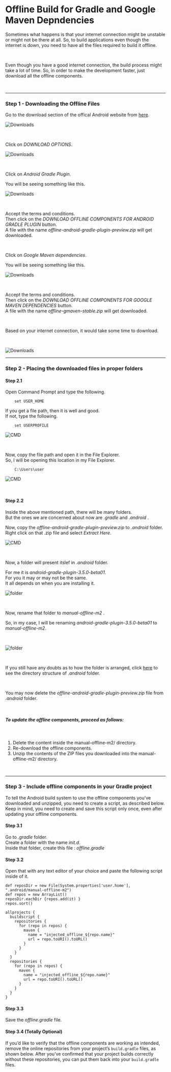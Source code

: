# Offline Build for Gradle and Google Maven Depndencies

Sometimes what happens is that your internet connection might be unstable or might not be there 
at all. So, to build applications even though the internet is down, you need to have all the files 
required to build it offline. 

<br>

Even though you have a good internet connection, the build process might take a lot of time. So,
in order to make the development faster, just download all the offline components. 

<br>

<hr>

### Step 1 - Downloading the Offline Files

Go to the download section of the offical Android website from [here](https://developer.android.com/studio).

![Downloads](https://github.com/KamalDGRT/static/blob/master/SetupStuf/anstudio/offline_build/01.png)

<br>

Click on *DOWNLOAD OPTIONS*.

![Downloads](https://github.com/KamalDGRT/static/blob/master/SetupStuf/anstudio/offline_build/02.png)

<br>

Click on _Android Gradle Plugin_.<br>

You will be seeing something like this.<br>

![Downloads](https://github.com/KamalDGRT/static/blob/master/SetupStuf/anstudio/offline_build/03.png)

<br>

Accept the terms and conditions.<br>
Then click on the _DOWNLOAD OFFLINE COMPONENTS FOR ANDROID GRADLE PLUGIN_ button. <br>
A file with the name _offline-android-gradle-plugin-preview.zip_ will get downloaded. <br>

<br>

Click on _Google Maven dependencies_.<br>

You will be seeing something like this.<br>

![Downloads](https://github.com/KamalDGRT/static/blob/master/SetupStuf/anstudio/offline_build/04.png)

<br>

Accept the terms and conditions. <br>
Then click on the _DOWNLOAD OFFLINE COMPONENTS FOR GOOGLE MAVEN DEPENDENCIES_ button. <br>
A file with the name _offline-gmaven-stable.zip_ will get downloaded. <br>

<br>

Based on your internet connection, it would take some time to download. 

<br>

![Downloads](https://github.com/KamalDGRT/static/blob/master/SetupStuf/anstudio/offline_build/05.png)

<hr>

### Step 2 - Placing the downloaded files in proper folders

#### Step 2.1

Open Command Prompt and type the following. <br>

        set USER_HOME

If you get a file path, then it is well and good. <br>
If not, type the following. <br>

        set USERPROFILE

![CMD](https://github.com/KamalDGRT/static/blob/master/SetupStuf/anstudio/offline_build/06.png)

<br>

Now, copy the file path and open it in the File Explorer. <br>
So, I will be opening this location in my File Explorer. <br>

        C:\Users\user

![CMD](https://github.com/KamalDGRT/static/blob/master/SetupStuf/anstudio/offline_build/07.png)

<br>

#### Step 2.2

Inside the above mentioned path, there will be many folders.  <br>
But the ones we are concerned about now are *.gradle* and *.android* . <br>

Now, copy the _offline-android-gradle-plugin-preview.zip_ to *.android* folder. <br>
Right click on that .zip file and select _Extract Here_. <br>

![CMD](https://github.com/KamalDGRT/static/blob/master/SetupStuf/anstudio/offline_build/08.png)

<br>

Now, a folder will present itslef in *.android* folder. <br>

For me it is *android-gradle-plugin-3.5.0-beta01*. <br>
For you it may or may not be the same. <br>
It all depends on when you are installing it. <br>

![folder](https://github.com/KamalDGRT/static/blob/master/SetupStuf/anstudio/offline_build/09.png)

<br>

Now, rename that folder to *manual-offline-m2* . <br>

So, in my case, I will be renaming *android-gradle-plugin-3.5.0-beta01* to *manual-offline-m2*.

<br>

![folder](https://github.com/KamalDGRT/static/blob/master/SetupStuf/anstudio/offline_build/10.png)

<br>

If you still have any doubts as to how the folder is arranged, click [here](dot_android.md) to see the directory structure of *.android* folder. <br>

<br>

You may now delete the _offline-android-gradle-plugin-preview.zip_ file from _.android_ folder. 

<br>

##### To update the offline components, proceed as follows: 

<br>

1. Delete the content inside the manual-offline-m2/ directory. <br>
2. Re-download the offline components. <br>
3. Unzip the contents of the ZIP files you downloaded into the manual-offline-m2/ directory.

<br>

<hr>

### Step 3 - Include offline components in your Gradle project

To tell the Android build system to use the offline components you've downloaded and unzipped, you need to create a script, as described below. Keep in mind, you need to create and save this script only once, even after updating your offline components. <br>

#### Step 3.1

Go to *.gradle* folder. <br>
Create a folder with the name *init.d*. <br>
Inside that folder, create this file : _offline.gradle_ <br>


#### Step 3.2

Open that with any text editor of your choice and paste the following script inside of it. <br>

```
def reposDir = new File(System.properties['user.home'], ".android/manual-offline-m2")
def repos = new ArrayList()
reposDir.eachDir {repos.add(it) }
repos.sort()

allprojects {
  buildscript {
    repositories {
      for (repo in repos) {
        maven {
          name = "injected_offline_${repo.name}"
          url = repo.toURI().toURL()
        }
      }
    }
  }
  repositories {
    for (repo in repos) {
      maven {
        name = "injected_offline_${repo.name}"
        url = repo.toURI().toURL()
      }
    }
  }
}
```

#### Step 3.3

Save the _offline.gradle_ file.

#### Step 3.4 (Totally Optional)

If you’d like to verify that the offline components are working as intended, remove the online repositories from your project’s `build.gradle` files, as shown below. After you've confirmed that your project builds correctly without these repositories, you can put them back into your `build.gradle` files.
